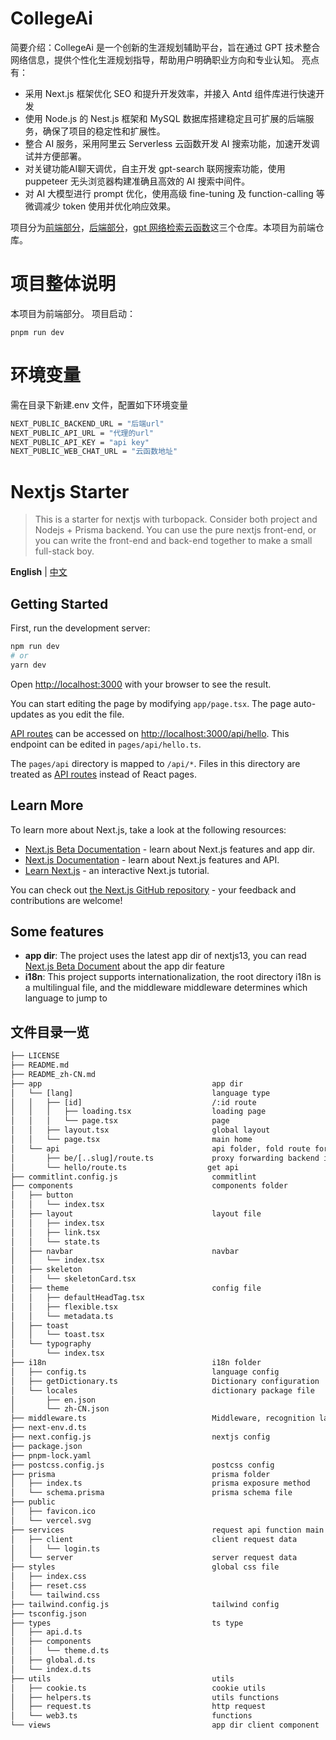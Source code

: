 # CollegeAi

简要介绍：CollegeAi 是一个创新的生涯规划辅助平台，旨在通过 GPT 技术整合网络信息，提供个性化生涯规划指导，帮助用户明确职业方向和专业认知。
亮点有：

- 采用 Next.js 框架优化 SEO 和提升开发效率，并接入 Antd 组件库进行快速开发
- 使用 Node.js 的 Nest.js 框架和 MySQL 数据库搭建稳定且可扩展的后端服务，确保了项目的稳定性和扩展性。
- 整合 AI 服务，采用阿里云 Serverless 云函数开发 AI 搜索功能，加速开发调试并方便部署。
- 对关键功能AI聊天调优，自主开发 gpt-search 联网搜索功能，使用 puppeteer 无头浏览器构建准确且高效的 AI 搜索中间件。
- 对 AI 大模型进行 prompt 优化，使用高级 fine-tuning 及 function-calling 等微调减少 token 使用并优化响应效果。

项目分为[前端部分](https://github.com/Collage-Ai/CollegeAi-fe)，[后端部分](https://github.com/Collage-Ai/CollegeAi-be)，[gpt 网络检索云函数](https://github.com/abandon888/gptSearchWebFn)这三个仓库。本项目为前端仓库。

# 项目整体说明

本项目为前端部分。
项目启动：

```
pnpm run dev
```

# 环境变量

需在目录下新建.env 文件，配置如下环境变量

```sh
NEXT_PUBLIC_BACKEND_URL = "后端url"
NEXT_PUBLIC_API_URL = "代理的url"
NEXT_PUBLIC_API_KEY = "api key"
NEXT_PUBLIC_WEB_CHAT_URL = "云函数地址"
```

# Nextjs Starter

> This is a starter for nextjs with turbopack. Consider both project and Nodejs + Prisma backend. You can use the pure nextjs front-end, or you can write the front-end and back-end together to make a small full-stack boy.

**English** | [中文](./README.zh-CN.md)

## Getting Started

First, run the development server:

```bash
npm run dev
# or
yarn dev
```

Open [http://localhost:3000](http://localhost:3000) with your browser to see the result.

You can start editing the page by modifying `app/page.tsx`. The page auto-updates as you edit the file.

[API routes](https://nextjs.org/docs/api-routes/introduction) can be accessed on [http://localhost:3000/api/hello](http://localhost:3000/api/hello). This endpoint can be edited in `pages/api/hello.ts`.

The `pages/api` directory is mapped to `/api/*`. Files in this directory are treated as [API routes](https://nextjs.org/docs/api-routes/introduction) instead of React pages.

## Learn More

To learn more about Next.js, take a look at the following resources:

- [Next.js Beta Documentation](https://beta.nextjs.org) - learn about Next.js features and app dir.
- [Next.js Documentation](https://nextjs.org/docs) - learn about Next.js features and API.
- [Learn Next.js](https://nextjs.org/learn) - an interactive Next.js tutorial.

You can check out [the Next.js GitHub repository](https://github.com/vercel/next.js/) - your feedback and contributions are welcome!

## Some features

- **app dir**: The project uses the latest app dir of nextjs13, you can read [Next.js Beta Document](https://beta.nextjs.org) about the app dir feature
- **i18n**: This project supports internationalization, the root directory i18n is a multilingual file, and the middleware middleware determines which language to jump to

## 文件目录一览

```txt
├── LICENSE
├── README.md
├── README_zh-CN.md
├── app                                      app dir
│   └── [lang]                               language type
│   │   ├── [id]                             /:id route
│   │   │   ├── loading.tsx                  loading page
│   │   │   └── page.tsx                     page
│   │   ├── layout.tsx                       global layout
│   │   └── page.tsx                         main home
│   └── api                                  api folder, fold route for api
│       ├── be/[..slug]/route.ts             proxy forwarding backend interface
│       └── hello/route.ts                  get api
├── commitlint.config.js                     commitlint
├── components                               components folder
│   ├── button
│   │   └── index.tsx
│   ├── layout                               layout file
│   │   ├── index.tsx
│   │   ├── link.tsx
│   │   └── state.ts
│   ├── navbar                               navbar
│   │   └── index.tsx
│   ├── skeleton
│   │   └── skeletonCard.tsx
│   ├── theme                                config file
│   │   ├── defaultHeadTag.tsx
│   │   ├── flexible.tsx
│   │   └── metadata.ts
│   ├── toast
│   │   └── toast.tsx
│   └── typography
│       └── index.tsx
├── i18n                                     i18n folder
│   ├── config.ts                            language config
│   ├── getDictionary.ts                     Dictionary configuration
│   └── locales                              dictionary package file
│       ├── en.json
│       └── zh-CN.json
├── middleware.ts                            Middleware, recognition language jump
├── next-env.d.ts
├── next.config.js                           nextjs config
├── package.json
├── pnpm-lock.yaml
├── postcss.config.js                        postcss config
├── prisma                                   prisma folder
│   ├── index.ts                             prisma exposure method
│   └── schema.prisma                        prisma schema file
├── public
│   ├── favicon.ico
│   └── vercel.svg
├── services                                 request api function main directory请求api函数主要目录
│   ├── client                               client request data
│   │   └── login.ts
│   └── server                               server request data
├── styles                                   global css file
│   ├── index.css
│   ├── reset.css
│   └── tailwind.css
├── tailwind.config.js                       tailwind config
├── tsconfig.json
├── types                                    ts type
│   ├── api.d.ts
│   ├── components
│   │   └── theme.d.ts
│   ├── global.d.ts
│   └── index.d.ts
├── utils                                    utils
│   ├── cookie.ts                            cookie utils
│   ├── helpers.ts                           utils functions
│   ├── request.ts                           http request
│   └── web3.ts                              functions
└── views                                    app dir client component
```
